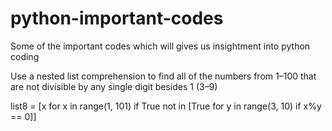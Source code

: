 # python-important-codes
Some of the important codes which will gives us insightment into python coding

Use a nested list comprehension to find all of the numbers from 1–100
that are not divisible by any single digit besides 1 (3–9)

list8 = [x for x in range(1, 101) if True not in [True for y in range(3, 10) if x%y == 0]]

